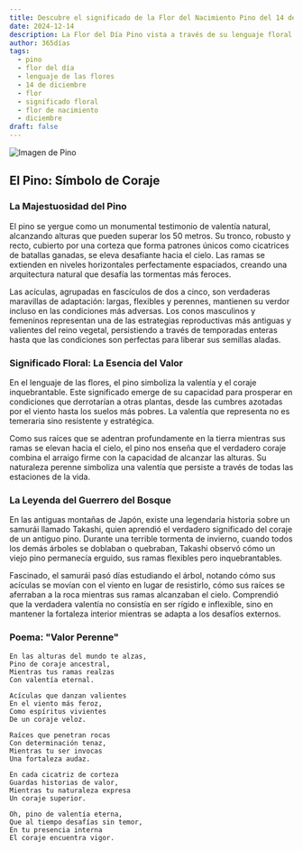 ```yaml
---
title: Descubre el significado de la Flor del Nacimiento Pino del 14 de diciembre
date: 2024-12-14
description: La Flor del Día Pino vista a través de su lenguaje floral e historias
author: 365días
tags:
  - pino
  - flor del día
  - lenguaje de las flores
  - 14 de diciembre
  - flor
  - significado floral
  - flor de nacimiento
  - diciembre
draft: false
---
```


![Imagen de Pino](https://cdn.pixabay.com/photo/2017/09/28/11/22/sokolica-2795228_960_720.jpg#center)


## El Pino: Símbolo de Coraje

### La Majestuosidad del Pino

El pino se yergue como un monumental testimonio de valentía natural, alcanzando alturas que pueden superar los 50 metros. Su tronco, robusto y recto, cubierto por una corteza que forma patrones únicos como cicatrices de batallas ganadas, se eleva desafiante hacia el cielo. Las ramas se extienden en niveles horizontales perfectamente espaciados, creando una arquitectura natural que desafía las tormentas más feroces.

Las acículas, agrupadas en fascículos de dos a cinco, son verdaderas maravillas de adaptación: largas, flexibles y perennes, mantienen su verdor incluso en las condiciones más adversas. Los conos masculinos y femeninos representan una de las estrategias reproductivas más antiguas y valientes del reino vegetal, persistiendo a través de temporadas enteras hasta que las condiciones son perfectas para liberar sus semillas aladas.

### Significado Floral: La Esencia del Valor

En el lenguaje de las flores, el pino simboliza la valentía y el coraje inquebrantable. Este significado emerge de su capacidad para prosperar en condiciones que derrotarían a otras plantas, desde las cumbres azotadas por el viento hasta los suelos más pobres. La valentía que representa no es temeraria sino resistente y estratégica.

Como sus raíces que se adentran profundamente en la tierra mientras sus ramas se elevan hacia el cielo, el pino nos enseña que el verdadero coraje combina el arraigo firme con la capacidad de alcanzar las alturas. Su naturaleza perenne simboliza una valentía que persiste a través de todas las estaciones de la vida.

### La Leyenda del Guerrero del Bosque

En las antiguas montañas de Japón, existe una legendaria historia sobre un samurái llamado Takashi, quien aprendió el verdadero significado del coraje de un antiguo pino. Durante una terrible tormenta de invierno, cuando todos los demás árboles se doblaban o quebraban, Takashi observó cómo un viejo pino permanecía erguido, sus ramas flexibles pero inquebrantables.

Fascinado, el samurái pasó días estudiando el árbol, notando cómo sus acículas se movían con el viento en lugar de resistirlo, cómo sus raíces se aferraban a la roca mientras sus ramas alcanzaban el cielo. Comprendió que la verdadera valentía no consistía en ser rígido e inflexible, sino en mantener la fortaleza interior mientras se adapta a los desafíos externos.

### Poema: "Valor Perenne"

    En las alturas del mundo te alzas,
    Pino de coraje ancestral,
    Mientras tus ramas realzas
    Con valentía eternal.

    Acículas que danzan valientes
    En el viento más feroz,
    Como espíritus vivientes
    De un coraje veloz.

    Raíces que penetran rocas
    Con determinación tenaz,
    Mientras tu ser invocas
    Una fortaleza audaz.

    En cada cicatriz de corteza
    Guardas historias de valor,
    Mientras tu naturaleza expresa
    Un coraje superior.

    Oh, pino de valentía eterna,
    Que al tiempo desafías sin temor,
    En tu presencia interna
    El coraje encuentra vigor.